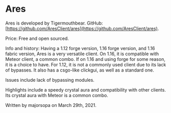 # Ares

Ares is developed by Tigermouthbear. GitHub: [https://github.com/AresClient/ares](https://github.com/AresClient/ares).

Price: Free and open sourced.

Info and history: Having a 1.12 forge version, 1.16 forge version, and 1.16 fabric version, Ares is a very versatile client. On 1.16, it is compatible with Meteor client, a common combo. If on 1.16 and using forge for some reason, it is a choice to have. For 1.12, it is not a commonly used client due to its lack of bypasses. It also has a csgo-like clickgui, as well as a standard one.

Issues include lack of bypassing modules.

Highlights include a speedy crystal aura and compatibility with other clients. Its crystal aura with Meteor is a common combo.

Written by majorsopa on March 29th, 2021.

